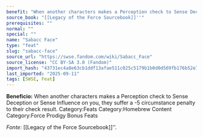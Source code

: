 ```yaml
---
benefit: "When another characters makes a Perception check to Sense Deception or Sense Influence on you, they suffer a -5 circumstance penalty to their check result. Category:Feats Category:Homebrew Content Category:Force Prodigy Bonus Feats"
source_book: "[[Legacy of the Force Sourcebook]]''"
prerequisites: ""
normal: ""
special: ""
name: "Sabacc Face"
type: "feat"
slug: "sabacc-face"
source_url: "https://swse.fandom.com/wiki/Sabacc_Face"
source_license: "CC BY-SA 3.0 (Fandom)"
import_hash: "43731ec4a8e63cb1ddf13afae511c025c5179b1b0d0d569fb176b52e70f7fc18"
last_imported: "2025-09-11"
tags: [SWSE, Feat]
---
```

**Beneficio:** When another characters makes a Perception check to Sense Deception or Sense Influence on you, they suffer a -5 circumstance penalty to their check result. Category:Feats Category:Homebrew Content Category:Force Prodigy Bonus Feats

*Fonte:* [[Legacy of the Force Sourcebook]]''.
